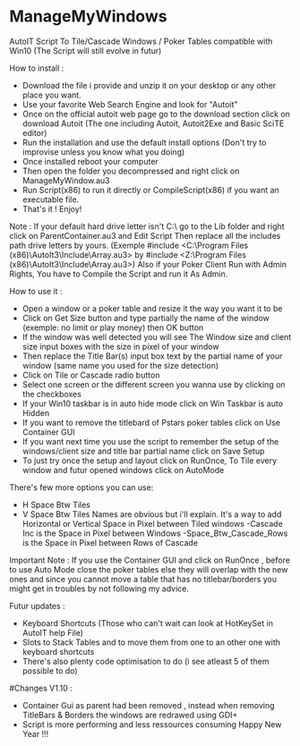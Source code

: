 # ManageMyWindows
AutoIT Script To Tile/Cascade Windows / Poker Tables compatible with Win10
(The Script will still evolve in futur) 

How to install :
- Download the file i provide and unzip it on your desktop or any other place you want.
- Use your favorite Web Search Engine and look for "Autoit"
- Once on the official autoit web page go to the download section click on download Autoit (The one including Autoit, Autoit2Exe and Basic SciTE editor)
- Run the installation and use the default install options (Don't try to improvise unless you know what you doing)
- Once installed reboot your computer
- Then open the folder you decompressed and right click on ManageMyWindow.au3
- Run Script(x86) to run it directly or CompileScript(x86) if you want an executable file.
- That's it ! Enjoy!

Note : If your default hard drive letter isn't C:\ go to the Lib folder and right click on ParentContainer.au3 and Edit Script
Then replace all the includes path drive letters by yours.
(Exemple #include <C:\Program Files (x86)\AutoIt3\Include\Array.au3> by #include <Z:\Program Files (x86)\AutoIt3\Include\Array.au3>)
Also if your Poker Client Run with Admin Rights, You have to Compile the Script and run it As Admin.

How to use it :
- Open a window or a poker table and resize it the way you want it to be
- Click on Get Size button and type partially the name of the window (exemple: no limit or play money) then OK button
- If the window was well detected you will see The Window size and client size input boxes with the size in pixel of your window
- Then replace the Title Bar(s) input box text by the partial name of your window (same name you used for the size detection) 
- Click on Tile or Cascade radio button
- Select one screen or the different screen you wanna use by clicking on the checkboxes
- If your Win10 taskbar is in auto hide mode click on Win Taskbar is auto Hidden
- If you want to remove the titlebard of Pstars poker tables click on Use Container GUI
- If you want next time you use the script to remember the setup of the windows/client size and title bar partial name click on Save Setup
- To just try once the setup and layout click on RunOnce, To Tile every window and futur opened windows click on AutoMode

There's few more options you can use:
- H Space Btw Tiles 
- V Space Btw Tiles
Names are obvious but i'll explain. It's a way to add Horizontal or Vertical Space in Pixel between Tiled windows
-Cascade Inc is the Space in Pixel between Windows
-Space_Btw_Cascade_Rows is the Space in Pixel between Rows of Cascade

Important Note : If you use the Container GUI and click on RunOnce , before to use Auto Mode close the poker tables else they will overlap with the new ones and since you cannot move a table that has no titlebar/borders you might get in troubles by not following my advice.

Futur updates :
- Keyboard Shortcuts (Those who can't wait can look at HotKeySet in AutoIT help File)
- Slots to Stack Tables and to move them from one to an other one with keyboard shortcuts
- There's also plenty code optimisation to do (i see atleast 5 of them possible to do)

#Changes V1.10 :
- Container Gui as parent had been removed , instead when removing TitleBars & Borders the windows are redrawed using GDI+
- Script is more performing and less ressources consuming
  Happy New Year !!!
